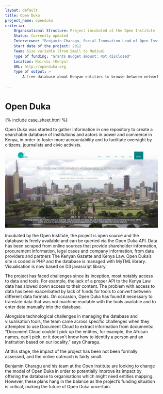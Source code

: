```yaml
---
layout: default
title: Open Duka
project_name: openduka
criteria:
    Organisational Structure: Project incubated at the Open Institute
    Status: Currently updated
    Interviewee: "Benjamin Charagu, Social-Innovation Lead of Open Institute"
    Start date of the project: 2012
    Team: Size variable (from Small to Medium)
    Type of funding: "Grants Budget amount: Not disclosed"
    Location: Nairobi (Kenya)
    URL: http://openduka.org
    Type of output: >
        A free database about Kenyan entities to browse between networks of relationships linking people, organisations, tenders, contracts, cases and land parcels together.

---
```


# Open Duka

{% include case_sheet.html %}

Open Duka was started to gather information in one repository to create a searchable database of institutions and actors in power and commerce in Kenya, in order to foster more accountability and to facilitate oversight by citizens, journalists and civic activists. 

![](open_duka.png)

Incubated by the Open Institute, the project is open source and the database is freely available and can be queried via the Open Duka API. Data has been scraped from online sources that provide shareholder information, procurement information, legal cases and company information, from data providers and partners The Kenyan Gazette and Kenya Law. Open Duka’s site is coded in PHP and the database is managed with MyTML library. Visualisation is now based on D3 javascript library.

The project has faced challenges since its inception, most notably access to data and tools. For example, the lack of a proper API to the Kenya Law data has slowed down access to their content. The problem with access to data has been exacerbated by lack of funds for tools to convert between different data formats. On occasion, Open Duka has found it necessary to translate data that was not machine readable with the tools available and to enter data manually into the database. 

Alongside technological challenges in managing the database and visualisation tools, the team came across specific challenges when they attempted to use Document Cloud to extract information from documents: “Document Cloud couldn't pick up the entities, for example, the African names, can't pick, or it doesn't know how to identify a person and an institution based on our locality,” says Charagu.

At this stage, the impact of the project has been not been formally assessed, and the online outreach is fairly small. 

Benjamin Charagu and his team at the Open Institute are looking to change the model of Open Duka in order to potentially improve its impact by offering the database to organisations which might need entities mapping. However, these plans hang in the balance as the project’s funding situation is critical, making the future of Open Duka uncertain. 

